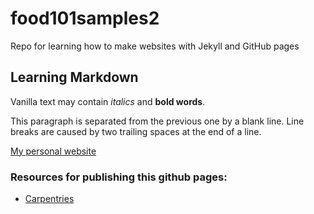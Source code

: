 # food101samples2
Repo for learning how to make websites with Jekyll and GitHub pages

## Learning Markdown

Vanilla text may contain *italics* and **bold words**.

This paragraph is separated from the previous one by a blank line.
Line breaks
are caused by two trailing spaces at the end of a line.

[My personal website](https://vionwinnie.github.io/)

### Resources for publishing this github pages:
- [Carpentries](https://carpentries-incubator.github.io/jekyll-pages-novice/github-pages/index.html)
